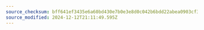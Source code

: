 ```yaml
---
source_checksum: bff641ef3435e6a60bd430e7b0e3e8d0c042b6bdd22abea0903cf356c412a38c
source_modified: 2024-12-12T21:11:49.595Z
---
```


